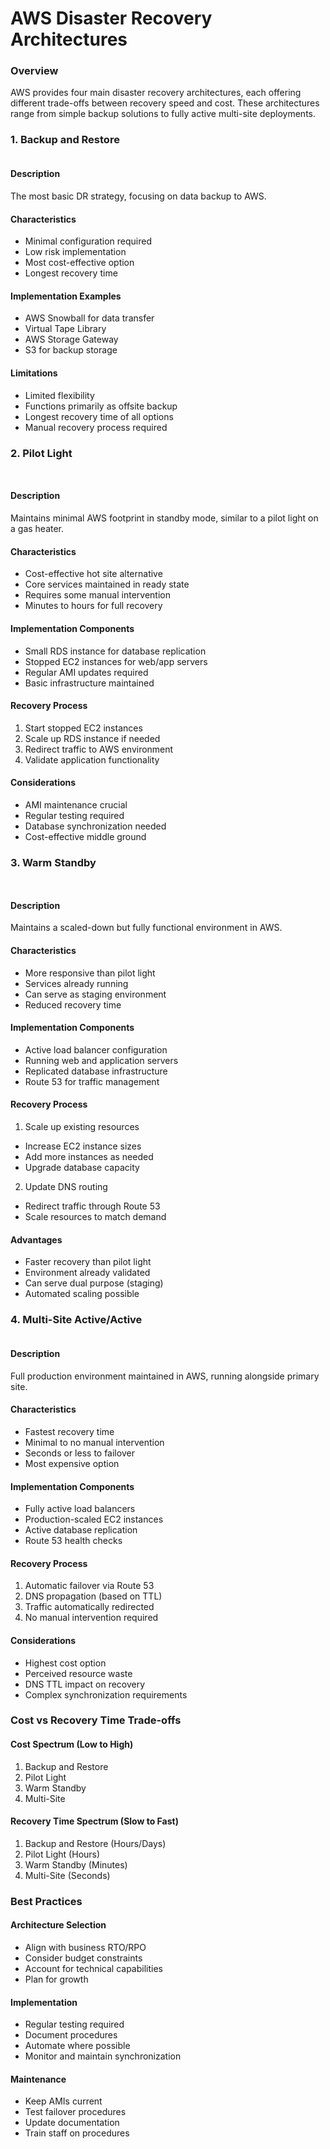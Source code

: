 # AWS Disaster Recovery Architectures

### Overview

AWS provides four main disaster recovery architectures, each offering different trade-offs between recovery speed and cost. These architectures range from simple backup solutions to fully active multi-site deployments.

### 1. Backup and Restore

<figure><img src="../../../.gitbook/assets/image (20).png" alt=""><figcaption></figcaption></figure>

#### Description

The most basic DR strategy, focusing on data backup to AWS.

#### Characteristics

* Minimal configuration required
* Low risk implementation
* Most cost-effective option
* Longest recovery time

#### Implementation Examples

* AWS Snowball for data transfer
* Virtual Tape Library
* AWS Storage Gateway
* S3 for backup storage

#### Limitations

* Limited flexibility
* Functions primarily as offsite backup
* Longest recovery time of all options
* Manual recovery process required

### 2. Pilot Light

<figure><img src="../../../.gitbook/assets/image (21).png" alt=""><figcaption></figcaption></figure>

<figure><img src="../../../.gitbook/assets/image (24).png" alt=""><figcaption></figcaption></figure>

#### Description

Maintains minimal AWS footprint in standby mode, similar to a pilot light on a gas heater.

#### Characteristics

* Cost-effective hot site alternative
* Core services maintained in ready state
* Requires some manual intervention
* Minutes to hours for full recovery

#### Implementation Components

* Small RDS instance for database replication
* Stopped EC2 instances for web/app servers
* Regular AMI updates required
* Basic infrastructure maintained

#### Recovery Process

1. Start stopped EC2 instances
2. Scale up RDS instance if needed
3. Redirect traffic to AWS environment
4. Validate application functionality

#### Considerations

* AMI maintenance crucial
* Regular testing required
* Database synchronization needed
* Cost-effective middle ground

### 3. Warm Standby

<figure><img src="../../../.gitbook/assets/image (23).png" alt=""><figcaption></figcaption></figure>

<figure><img src="../../../.gitbook/assets/image (22).png" alt=""><figcaption></figcaption></figure>

#### Description

Maintains a scaled-down but fully functional environment in AWS.

#### Characteristics

* More responsive than pilot light
* Services already running
* Can serve as staging environment
* Reduced recovery time

#### Implementation Components

* Active load balancer configuration
* Running web and application servers
* Replicated database infrastructure
* Route 53 for traffic management

#### Recovery Process

1. Scale up existing resources

* Increase EC2 instance sizes
* Add more instances as needed
* Upgrade database capacity

2. Update DNS routing

* Redirect traffic through Route 53
* Scale resources to match demand

#### Advantages

* Faster recovery than pilot light
* Environment already validated
* Can serve dual purpose (staging)
* Automated scaling possible

### 4. Multi-Site Active/Active

<figure><img src="../../../.gitbook/assets/image (25).png" alt=""><figcaption></figcaption></figure>

#### Description

Full production environment maintained in AWS, running alongside primary site.

#### Characteristics

* Fastest recovery time
* Minimal to no manual intervention
* Seconds or less to failover
* Most expensive option

#### Implementation Components

* Fully active load balancers
* Production-scaled EC2 instances
* Active database replication
* Route 53 health checks

#### Recovery Process

1. Automatic failover via Route 53
2. DNS propagation (based on TTL)
3. Traffic automatically redirected
4. No manual intervention required

#### Considerations

* Highest cost option
* Perceived resource waste
* DNS TTL impact on recovery
* Complex synchronization requirements

### Cost vs Recovery Time Trade-offs

#### Cost Spectrum (Low to High)

1. Backup and Restore
2. Pilot Light
3. Warm Standby
4. Multi-Site

#### Recovery Time Spectrum (Slow to Fast)

1. Backup and Restore (Hours/Days)
2. Pilot Light (Hours)
3. Warm Standby (Minutes)
4. Multi-Site (Seconds)

### Best Practices

#### Architecture Selection

* Align with business RTO/RPO
* Consider budget constraints
* Account for technical capabilities
* Plan for growth

#### Implementation

* Regular testing required
* Document procedures
* Automate where possible
* Monitor and maintain synchronization

#### Maintenance

* Keep AMIs current
* Test failover procedures
* Update documentation
* Train staff on procedures
